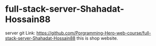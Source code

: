 # full-stack-server-Shahadat-Hossain88
server git Link: https://github.com/Porgramming-Hero-web-course/full-stack-server-Shahadat-Hossain88
this is shop website.

